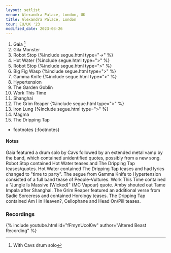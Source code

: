 ```yaml
---
layout: setlist
venue: Alexandra Palace, London, UK
title: Alexandra Palace, London
tour: EU/UK '23
modified_date: 2023-03-26
---
```


1. Gaia
    [^1]
2. Gila Monster
3. Robot Stop
   {%include segue.html type="->" %}
4. Hot Water
   {%include segue.html type=">" %}
5. Robot Stop
   {%include segue.html type=">" %}
6. Big Fig Wasp
   {%include segue.html type=">" %}
7. Gamma Knife
   {%include segue.html type=">" %}
8. Hypertension
9. The Garden Goblin
10. Work This Time
11. Shanghai
12. The Grim Reaper
   {%include segue.html type=">" %}
13. Iron Lung
   {%include segue.html type=">" %}
14. Magma
15. The Dripping Tap

<!--snippet-->

* footnotes
{:footnotes}
[^1]: With Cavs drum solo

#### Notes 
Gaia featured a drum solo by Cavs followed by an extended metal vamp by the band, which contained unidentified quotes, possibly from a new song.  Robot Stop contained Hot Water teases and The Dripping Tap teases/quotes.  Hot Water contained The Dripping Tap teases and had lyrics changed to "time to party".  The segue from Gamma Knife to Hypertension consisted of a full band tease of People-Vultures.  Work This Time contained a "Jungle Is Massive (Wicked)" (MC Vapour) quote. Amby shouted out Tame Impala after Shanghai.  The Grim Reaper featured an additional verse from Sadie Sorceress and contained Horology teases.  The Dripping Tap contained Am I in Heaven?, Cellophane and Head On/Pill teases.

### Recordings 

{% include youtube.html id="fFmynUcoI0w" author="Altered Beast Recording" %}
